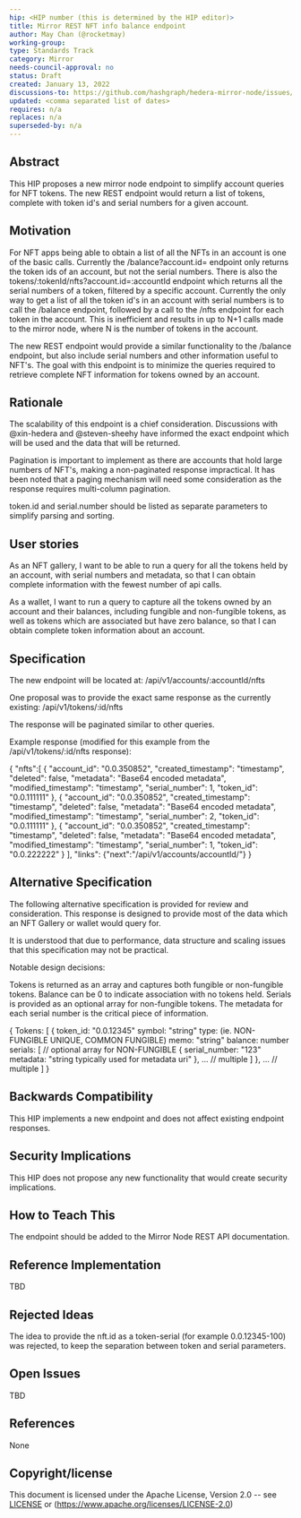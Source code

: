 ```yaml
---
hip: <HIP number (this is determined by the HIP editor)>
title: Mirror REST NFT info balance endpoint
author: May Chan (@rocketmay)
working-group: 
type: Standards Track
category: Mirror
needs-council-approval: no
status: Draft
created: January 13, 2022
discussions-to: https://github.com/hashgraph/hedera-mirror-node/issues/3081
updated: <comma separated list of dates>
requires: n/a
replaces: n/a
superseded-by: n/a
---
```


## Abstract

This HIP proposes a new mirror node endpoint to simplify account queries for NFT tokens. The new REST endpoint would return a list of tokens, complete with token id's and serial numbers for a given account.

## Motivation

 For NFT apps being able to obtain a list of all the NFTs in an account is one of the basic calls. Currently the /balance?account.id= endpoint only returns the token ids of an account, but not the serial numbers. There is also the tokens/:tokenId/nfts?account.id=:accountId endpoint which returns all the serial numbers of a token, filtered by a specific account. Currently the only way to get a list of all the token id's in an account with serial numbers is to call the /balance endpoint, followed by a call to the /nfts endpoint for each token in the account. This is inefficient and results in up to N+1 calls made to the mirror node, where N is the number of tokens in the account.

 The new REST endpoint would provide a similar functionality to the /balance endpoint, but also include serial numbers and other information useful to NFT's. The goal with this endpoint is to minimize the queries required to retrieve complete NFT information for tokens owned by an account.

## Rationale

The scalability of this endpoint is a chief consideration. Discussions with @xin-hedera and @steven-sheehy have informed the exact endpoint which will be used and the data that will be returned.

Pagination is important to implement as there are accounts that hold large numbers of NFT's, making a non-paginated response impractical. It has been noted that a paging mechanism will need some consideration as the response requires multi-column pagination.

token.id and serial.number should be listed as separate parameters to simplify parsing and sorting.

## User stories

As an NFT gallery, I want to be able to run a query for all the tokens held by an account, with serial numbers and metadata, so that I can obtain complete information with the fewest number of api calls.

As a wallet, I want to run a query to capture all the tokens owned by an account and their balances, including fungible and non-fungible tokens, as well as tokens which are associated but have zero balance, so that I can obtain complete token information about an account.
  
## Specification

The new endpoint will be located at: /api/v1/accounts/:accountId/nfts

One proposal was to provide the exact same response as the currently existing: /api/v1/tokens/:id/nfts

The response will be paginated similar to other queries.

Example response (modified for this example from the /api/v1/tokens/:id/nfts response):

{ 
    "nfts":[
        {
            "account_id": "0.0.350852",
            "created_timestamp": "timestamp",
            "deleted": false, 
            "metadata": "Base64 encoded metadata",
            "modified_timestamp": "timestamp",
            "serial_number": 1, 
            "token_id": "0.0.111111"
        },
        {
            "account_id": "0.0.350852",
            "created_timestamp": "timestamp",
            "deleted": false, 
            "metadata": "Base64 encoded metadata",
            "modified_timestamp": "timestamp",
            "serial_number": 2, 
            "token_id": "0.0.111111"
        },
        {
            "account_id": "0.0.350852",
            "created_timestamp": "timestamp",
            "deleted": false, 
            "metadata": "Base64 encoded metadata",
            "modified_timestamp": "timestamp",
            "serial_number": 1, 
            "token_id": "0.0.222222"
        }
    ],
    "links": {"next":"/api/v1/accounts/accountId/<link to next page>"}
}

## Alternative Specification

The following alternative specification is provided for review and consideration. This response is designed to provide most of the data which an NFT Gallery or wallet would query for.

It is understood that due to performance, data structure and scaling issues that this specification may not be practical.

Notable design decisions: 

Tokens is returned as an array and captures both fungible or non-fungible tokens. Balance can be 0 to indicate association with no tokens held.
Serials is provided as an optional array for non-fungible tokens.
The metadata for each serial number is the critical piece of information.

{
    Tokens: [
        {
            token_id: "0.0.12345"
            symbol: "string"
            type: (ie. NON-FUNGIBLE UNIQUE, COMMON FUNGIBLE)
            memo: "string"
            balance: number
            serials: [ // optional array for NON-FUNGIBLE
                {
                    serial_number: "123"
                    metadata: "string typically used for metadata uri"
                },
                ... // multiple
            ]
        },
        ... // multiple
    ]
}

## Backwards Compatibility

This HIP implements a new endpoint and does not affect existing endpoint responses.

## Security Implications

This HIP does not propose any new functionality that would create security implications.

## How to Teach This

The endpoint should be added to the Mirror Node REST API documentation.

## Reference Implementation

TBD

## Rejected Ideas

The idea to provide the nft.id as a token-serial (for example 0.0.12345-100) was rejected, to keep the separation between token and serial parameters.

## Open Issues

TBD

## References

None

## Copyright/license

This document is licensed under the Apache License, Version 2.0 -- see [LICENSE](../LICENSE) or (https://www.apache.org/licenses/LICENSE-2.0)
